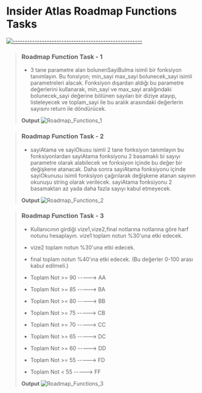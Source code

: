 # Insider Atlas Roadmap Functions Tasks
[![-----------------------------------------------------](
https://raw.githubusercontent.com/andreasbm/readme/master/assets/lines/aqua.png)](https://github.com/muhammetfurkandemiral?tab=repositories)

> ### Roadmap Function Task - 1
> - 3 tane parametre alan bolunenSayiBulma isimli bir fonksiyon tanımlayın. Bu fonsiyon; min_sayi max_sayi bolunecek_sayi isimli parametreleri alacak. Fonksiyon dışardan aldığı bu parametre değerlerini kullanarak, min_sayi ve max_sayi aralığındaki bolunecek_sayi değerine bölünen sayıları bir diziye atayıp, listeleyecek ve toplam_sayi ile bu aralık arasındaki değerlerin sayısını return ile döndürücek.
>  
> **Output**
> ![Roadmap_Functions_1](https://user-images.githubusercontent.com/105215223/168570940-1bf60cb6-9696-4608-9cf9-a6abf7a2b669.png)

 
> ### Roadmap Function Task - 2
> - sayiAtama ve sayiOkusu isimli 2 tane fonksiyon tanımlayın bu fonksiyonlardan sayiAtama fonksiyonu 2 basamaklı bi sayıyı parametre olarak alabilecek ve fonksiyon içinde bu değer bir değişkene atanacak. Daha sonra sayiAtama fonksiyonu içinde sayiOkunusu isimli fonksiyon çağırılarak değişkene atanan sayının okunuşu string olarak verilecek. sayiAtama fonksiyonu 2 basamaktan az yada daha fazla sayıyı kabul etmeyecek.
> 
> **Output**
> ![Roadmap_Functions_2](https://user-images.githubusercontent.com/105215223/168570944-cc750bf3-3724-4bb3-8018-3f8b843e84dc.png)

> ### Roadmap Function Task - 3
> - Kullanıcının girdiği vize1,vize2,final notlarına notlarına göre harf notunu hesaplayın. vize1 toplam notun %30'una etki edecek.
>
> - vize2 toplam notun %30'una etki edecek.
>
> - final toplam notun %40'ına etki edecek. (Bu değerler 0-100 arası kabul edilmeli.)
>
>  - Toplam Not >= 90 -----> AA
>
>  - Toplam Not >= 85 -----> BA
>
>  - Toplam Not >= 80 -----> BB
>
>  - Toplam Not >= 75 -----> CB
>
>  - Toplam Not >= 70 -----> CC
>
>  - Toplam Not >= 65 -----> DC
>
>  - Toplam Not >= 60 -----> DD
>
>  - Toplam Not >= 55 -----> FD
>
>  - Toplam Not < 55 -----> FF
>
> **Output**
> ![Roadmap_Functions_3](https://user-images.githubusercontent.com/105215223/168570946-bf4e8028-ff29-4b06-9bf3-9b6f1ae8c287.png)